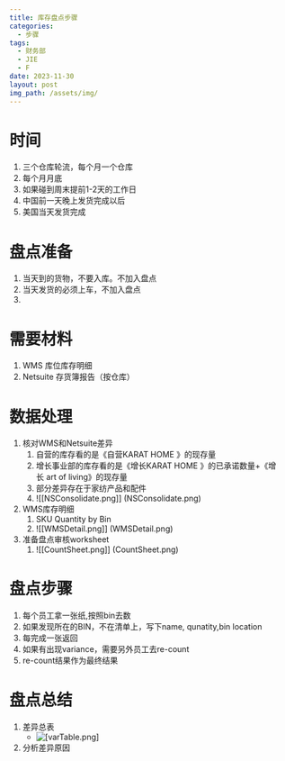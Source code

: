 ```yaml
---
title: 库存盘点步骤
categories:
  - 步骤
tags:
  - 财务部
  - JIE
  - F
date: 2023-11-30
layout: post
img_path: /assets/img/
---
```


# 时间

1. 三个仓库轮流，每个月一个仓库
2. 每个月月底
3. 如果碰到周末提前1-2天的工作日
4. 中国前一天晚上发货完成以后
5. 美国当天发货完成

# 盘点准备
1. 当天到的货物，不要入库。不加入盘点
2. 当天发货的必须上车，不加入盘点
3. 

# 需要材料

1. WMS 库位库存明细
2. Netsuite  存货簿报告（按仓库）

# 数据处理

1. 核对WMS和Netsuite差异
	1. 自营的库存看的是《自营KARAT HOME 》的现存量
	2. 增长事业部的库存看的是《增长KARAT HOME 》的已承诺数量+《增长 art of living》的现存量
	3. 部分差异存在于家纺产品和配件
	4. ![[NSConsolidate.png]]  (NSConsolidate.png)
2. WMS库存明细
	1. SKU Quantity by Bin
	2. ![[WMSDetail.png]]  (WMSDetail.png)
3. 准备盘点审核worksheet
	1. ![[CountSheet.png]] (CountSheet.png)
# 盘点步骤

1. 每个员工拿一张纸,按照bin去数
2. 如果发现所在的BIN，不在清单上，写下name, qunatity,bin location
3. 每完成一张返回
4. 如果有出现variance，需要另外员工去re-count
5. re-count结果作为最终结果

# 盘点总结

1. 差异总表
	- ![[varTable.png]](varTable.png) 
1. 分析差异原因